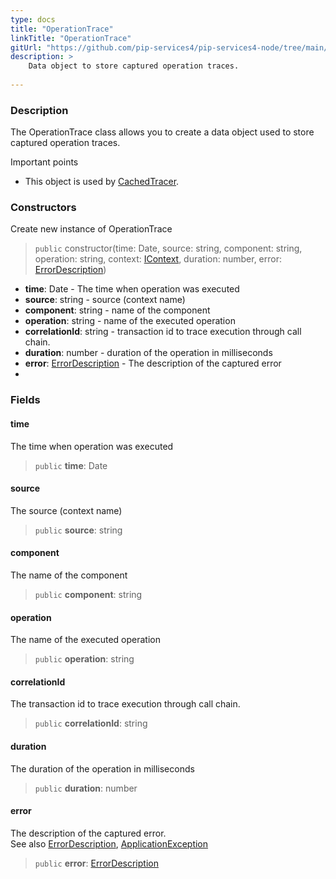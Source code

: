 ```yaml
---
type: docs
title: "OperationTrace"
linkTitle: "OperationTrace"
gitUrl: "https://github.com/pip-services4/pip-services4-node/tree/main/pip-services4-observability-node"
description: >
    Data object to store captured operation traces.
    
---
```


### Description

The OperationTrace class allows you to create a data object used to store captured operation traces.

Important points

- This object is used by [CachedTracer](../cached_tracer). 

### Constructors
Create new instance of OperationTrace

> `public` constructor(time: Date, source: string, component: string, operation: string, context: [IContext](../../../components/context/icontext), duration: number, error: [ErrorDescription](../../../commons/errors/error_description))

- **time**: Date - The time when operation was executed
- **source**: string - source (context name)
- **component**: string - name of the component
- **operation**: string - name of the executed operation
- **correlationId**: string - transaction id to trace execution through call chain. 
- **duration**: number - duration of the operation in milliseconds
- **error**: [ErrorDescription](../../../commons/errors/error_description) - The description of the captured error
- 

### Fields

<span class="hide-title-link">

#### time
The time when operation was executed
> `public` **time**: Date

#### source
The source (context name)
> `public` **source**: string 

#### component
 The name of the component
> `public` **component**: string

#### operation
The name of the executed operation
> `public` **operation**: string

#### correlationId
The transaction id to trace execution through call chain. 
> `public` **correlationId**: string

#### duration
The duration of the operation in milliseconds
> `public` **duration**: number

#### error
The description of the captured error.  
See also [ErrorDescription](../../../commons/errors/error_description), [ApplicationException](../../../commons/errors/application_exception)
> `public` **error**: [ErrorDescription](../../../commons/errors/error_description)

</span>
